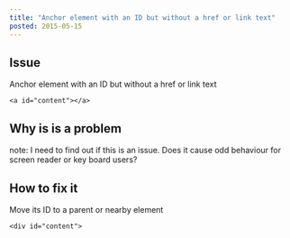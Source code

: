 ```yaml
---
title: "Anchor element with an ID but without a href or link text"
posted: 2015-05-15
---
```


<a id="content"></a>

## Issue
Anchor element with an ID but without a href or link text

```
<a id="content"></a>
```

## Why is is a problem
note: I need to find out if this is an issue.  Does it cause odd behaviour for screen reader or key board users?

## How to fix it
Move its ID to a parent or nearby element

```
<div id="content">
```
